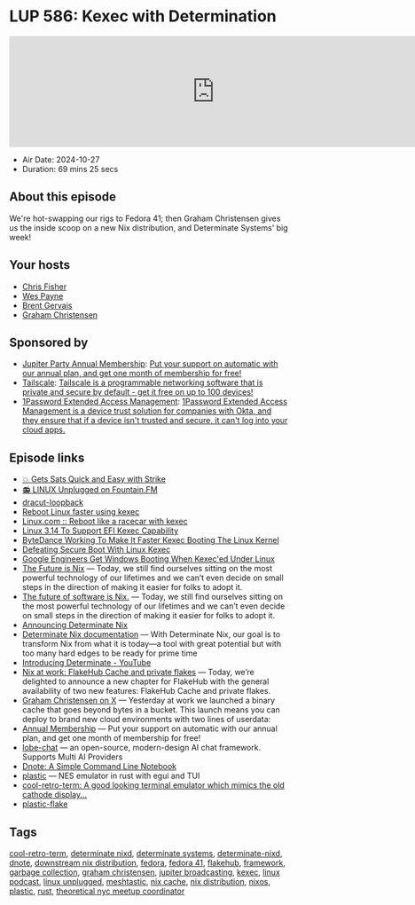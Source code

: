 # LUP 586: Kexec with Determination

<iframe src="https://player.fireside.fm/v2/RUkczH-V+6uOderfW?theme=dark" width="740" height="200" frameborder="0" scrolling="no"></iframe>

* Air Date: 2024-10-27
* Duration: 69 mins 25 secs

## About this episode

We're hot-swapping our rigs to Fedora 41; then Graham Christensen gives us the inside scoop on a new Nix distribution, and Determinate Systems' big week!

## Your hosts
* [Chris Fisher](https://linuxunplugged.com/hosts/chrislas)
* [Wes Payne](https://linuxunplugged.com/hosts/wes)
* [Brent Gervais](https://linuxunplugged.com/hosts/brent)
* [Graham Christensen](https://linuxunplugged.com/guests/graham-christensen)

## Sponsored by

  * [Jupiter Party Annual Membership](https://jupitersignal.memberful.com/checkout?plan=117630r): [Put your support on automatic with our annual plan, and get one month of membership for free!](https://jupitersignal.memberful.com/checkout?plan=117630r)
  * [Tailscale](http://tailscale.com/linuxunplugged): [Tailscale is a programmable networking software that is private and secure by default - get it free on up to 100 devices!](http://tailscale.com/linuxunplugged)
  * [1Password Extended Access Management](https://1password.com/unplugged): [1Password Extended Access Management is a device trust solution for companies with Okta, and they ensure that if a device isn't trusted and secure, it can't log into your cloud apps.](https://1password.com/unplugged)



## Episode links

  * [💥 Gets Sats Quick and Easy with Strike](https://strike.me/ "💥 Gets Sats Quick and Easy with Strike")
  * [📻 LINUX Unplugged on Fountain.FM](https://www.fountain.fm/show/dWiuBeqpDSM86AwXRXov "📻 LINUX Unplugged  on Fountain.FM")
  * [dracut-loopback](https://github.com/noblepayne/dracut-loopback "dracut-loopback")
  * [Reboot Linux faster using kexec](https://web.archive.org/web/20130121033946/http://www.ibm.com/developerworks/linux/library/l-kexec/index.html "Reboot Linux faster using kexec")
  * [Linux.com :: Reboot like a racecar with kexec](https://web.archive.org/web/20090214210229/http://www.linux.com/feature/150202 "Linux.com :: Reboot like a racecar with kexec")
  * [Linux 3.14 To Support EFI Kexec Capability](https://www.phoronix.com/news/MTU3NzA "Linux 3.14 To Support EFI Kexec Capability")
  * [ByteDance Working To Make It Faster Kexec Booting The Linux Kernel](https://www.phoronix.com/news/MTU3NzA "ByteDance Working To Make It Faster Kexec Booting The Linux Kernel")
  * [Defeating Secure Boot With Linux Kexec](https://www.phoronix.com/news/MTUzNDk "Defeating Secure Boot With Linux Kexec")
  * [Google Engineers Get Windows Booting When Kexec'ed Under Linux](https://www.phoronix.com/news/Google-Kexec-Windows-Linux "Google Engineers Get Windows Booting When Kexec'ed Under Linux")
  * [The Future is Nix](https://determinate.systems/posts/the-future-is-nix/ "The Future is Nix") — Today, we still find ourselves sitting on the most powerful technology of our lifetimes and we can’t even decide on small steps in the direction of making it easier for folks to adopt it.
  * [The future of software is Nix.](https://determinate.systems/posts/the-future-is-nix/ "The future of software is Nix.") — Today, we still find ourselves sitting on the most powerful technology of our lifetimes and we can’t even decide on small steps in the direction of making it easier for folks to adopt it.
  * [Announcing Determinate Nix](https://determinate.systems/posts/announcing-determinate-nix/ "Announcing Determinate Nix")
  * [Determinate Nix documentation](https://docs.determinate.systems/determinate-nix "Determinate Nix documentation") — With Determinate Nix, our goal is to transform Nix from what it is today—a tool with great potential but with too many hard edges to be ready for prime time
  * [Introducing Determinate - YouTube](https://www.youtube.com/watch?v=0yb05mq9lLM "Introducing Determinate - YouTube")
  * [Nix at work: FlakeHub Cache and private flakes](https://determinate.systems/posts/flakehub-cache-and-private-flakes/ "Nix at work: FlakeHub Cache and private flakes") — Today, we’re delighted to announce a new chapter for FlakeHub with the general availability of two new features: FlakeHub Cache and private flakes.
  * [Graham Christensen on X](https://x.com/grhmc/status/1849510428717535368 "Graham Christensen on X") — Yesterday at work we launched a binary cache that goes beyond bytes in a bucket. This launch means you can deploy to brand new cloud environments with two lines of userdata:
  * [Annual Membership](https://jupitersignal.memberful.com/checkout?plan=117630 "Annual Membership") — Put your support on automatic with our annual plan, and get one month of membership for free!
  * [lobe-chat](https://github.com/lobehub/lobe-chat "lobe-chat") — an open-source, modern-design AI chat framework. Supports Multi AI Providers
  * [Dnote: A Simple Command Line Notebook](https://www.getdnote.com/ "Dnote: A Simple Command Line Notebook")
  * [plastic](https://github.com/Amjad50/plastic "plastic") — NES emulator in rust with egui and TUI
  * [cool-retro-term: A good looking terminal emulator which mimics the old cathode display...](https://github.com/Swordfish90/cool-retro-term "cool-retro-term: A good looking terminal emulator which mimics the old cathode display...")
  * [plastic-flake](https://github.com/noblepayne/plastic-flake "plastic-flake")



## Tags

[cool-retro-term](https://linuxunplugged.com/tags/cool-retro-term), [determinate nixd](https://linuxunplugged.com/tags/determinate%20nixd), [determinate systems](https://linuxunplugged.com/tags/determinate%20systems), [determinate-nixd](https://linuxunplugged.com/tags/determinate-nixd), [dnote](https://linuxunplugged.com/tags/dnote), [downstream nix distribution](https://linuxunplugged.com/tags/downstream%20nix%20distribution), [fedora](https://linuxunplugged.com/tags/fedora), [fedora 41](https://linuxunplugged.com/tags/fedora%2041), [flakehub](https://linuxunplugged.com/tags/flakehub), [framework](https://linuxunplugged.com/tags/framework), [garbage collection](https://linuxunplugged.com/tags/garbage%20collection), [graham christensen](https://linuxunplugged.com/tags/graham%20christensen), [jupiter broadcasting](https://linuxunplugged.com/tags/jupiter%20broadcasting), [kexec](https://linuxunplugged.com/tags/kexec), [linux podcast](https://linuxunplugged.com/tags/linux%20podcast), [linux unplugged](https://linuxunplugged.com/tags/linux%20unplugged), [meshtastic](https://linuxunplugged.com/tags/meshtastic), [nix cache](https://linuxunplugged.com/tags/nix%20cache), [nix distribution](https://linuxunplugged.com/tags/nix%20distribution), [nixos](https://linuxunplugged.com/tags/nixos), [plastic](https://linuxunplugged.com/tags/plastic), [rust](https://linuxunplugged.com/tags/rust), [theoretical nyc meetup coordinator](https://linuxunplugged.com/tags/theoretical%20nyc%20meetup%20coordinator)